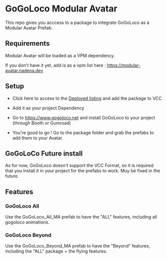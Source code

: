 # GoGoLoco Modular Avatar

This repo gives you acccess to a package to integrate GoGoLoco as a Modular Avatar Prefab.

## Requirements

Modular Avatar will be loaded as a VPM dependency.

If you don't have it yet, add is as a vpm list here : <https://modular-avatar.nadena.dev>

## Setup

- Click here to access to the [Deployed listing](https://alexandre-belhomme.github.io/GoGoLoco-Modular-Avatar) and add the package to VCC

- Add it as your project Dependency

- Go to <https://www.gogoloco.net> and install GoGoLoco to your project (through Booth or Gumroad)

- You're good to go ! Go to the package folder and grab the prefabs to add them to your Avatar.

## GoGoLoCo Future install

As for now, GoGoLoco doesn't support the VCC Format, so it is required that you install it in your project for the prefabs to work.
Muy be fixed in the future.

## Features

### GoGoLoco All

Use the GoGoLoco_All_MA prefab to have the "ALL" features, including all gogoloco animations.

### GoGoLoco Beyond

Use the GoGoLoco_Beyond_MA prefab to have the "Beyond" features, including the "ALL" package + the flying features.
